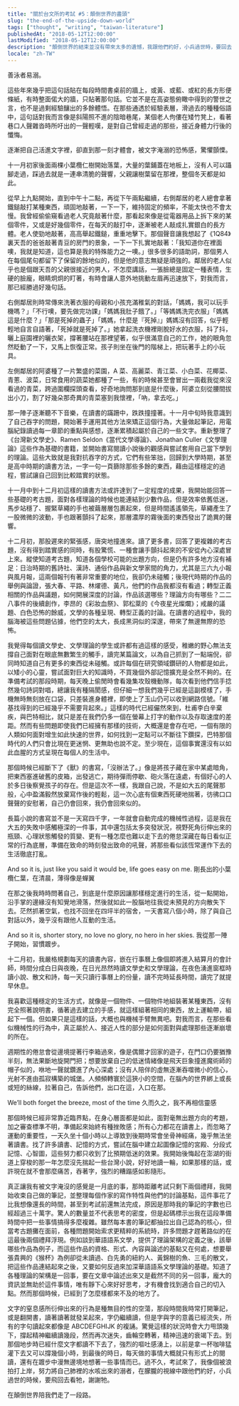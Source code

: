 ```yaml
---
title: "關於台文所的考試 #5：顛倒世界的盡頭"
slug: "the-end-of-the-upside-down-world"
tags: ["thought", "writing", "taiwan-literature"]
publishedAt: "2018-05-12T12:00:00"
lastModified: "2018-05-12T12:00:00"
description: "顛倒世界的結束並沒有帶來太多的遺憾，我跟他們約好，小兵過世時，要回去看牠"
locale: "zh-TW"
---
```


善泳者易溺。

這些年來幾乎把這句話貼在每段時間書桌前的牆上，或黃、或藍、或紅的長方形便條紙，有時整面偌大的牆，只貼著那句話。它並不是在高姿態俯瞰中得到的警世之言，也不是過剩經驗釀出的多餘體悟。在那些通透於經驗表層，滑過去的種種俗語中，這句話對我而言像是斜陽照不進的陰暗巷尾，某個老人佝僂在矮竹凳上，看著巷口人聲雜沓時所吁出的一聲輕嘆，是對自己曾經走過的那些，接近身體力行後的懺悔。

逐漸把自己活進文字裡，卻直到那一刻才體會，被文字淹溺的恐怖感，驚懼顫慄。

十一月初家後面兩棵小葉欖仁樹開始落葉，大量的葉鋪蓋在地板上，沒有人可以躡腳走過，踩過去就是一連串清脆的聲響，父親讓樹葉留在那裡，整個冬天都是如此。

從早上九點開始，直到中午十二點，再從下午兩點繼續，右側鄰居的老人總會拿著鐵鎚敲打某種東西，頑固地敲著，一下一下，維持固定的頻率，不能太快也不會太慢。我曾經偷偷窺看過老人究竟敲著什麼，那看起來像是從電器用品上拆下來的某個零件，又或是好幾個零件，在每天的敲打中，逐漸被老人敲成扎實銀白的長方體。老人使勁地敲著，高高舉起鐵鎚，重重地擊下。那個聲音讓我想起了《1Q84》裏天吾的爸爸敲著青豆的房門的景象，一下一下扎實地敲著：「我知道你在裡面噢，我就是知道，這也算是我的特殊能力之一噢。」很多很多的語助詞，那個男人在每個尾句都留下了保留的餘地似的，但是他的意志無疑是頑強的。鄰居的老人似乎也是個跟天吾的父親很接近的男人，不怎麼講話，一張臉總是固定一種表情，生硬的臉龐，眼睛炯炯的盯著，有時會讓人意外地挑動左眉再迅速放下，對我而言，那已經勝過好幾句話。

右側鄰居則時常傳來洗著衣服的母親和小孩充滿稚氣的對話，「媽媽，我可以玩手機嗎？」「不行噢，要先做完功課」「媽媽我肚子餓了。」「等媽媽洗完衣服」「媽媽這是什麼？」「那是死掉的蟲子」「媽媽，什麼是『死掉』」媽媽沒有回答，似乎輕輕地自言自語著，「死掉就是死掉了。」她拿起洗衣機裡剛脫好水的衣服，抖了抖，曬上庭園裡的曬衣架，撐著腰站在那裡望著，似乎很滿意自己的工作，她的眼角忽然眨動了一下，又馬上恢復正常。孩子則坐在後門的階梯上，把玩著手上的小玩具。

左側鄰居的阿婆種了一片繁盛的菜園，A 菜、高麗菜、青江菜、小白菜、花椰菜、青蔥、波菜，日常食用的蔬菜她都種了一些，有的時候甚至會冒出一兩截我從來沒看過的青菜，跨過圍欄探頭查看，好奇地詢問那到底是什麼後，阿婆立刻從腰間拔出小刀，割了好幾朵那奇異的青菜塞到我懷裡，「吶，拿去吃。」

那一陣子逐漸聽不下音樂，在讀書的蹣跚中，跌跌撞撞著。十一月中旬時我意識到了自己吞字的問題，開始著手運用其他方法來矯正這個行為，大量做起筆記，用電腦紀錄讀過每一章節的重點與感想，逐漸累積起屬於自己的一些文字。重新整理了《台灣新文學史》、Ramen Seldon《當代文學導論》、Jonathan Culler《文學理論》這些作為基礎的書籍，並開始書寫閱讀小說後的觀感與嘗試套用自己當下學到的理論。這些大致就是我對抗吞字的方式，它們有些笨拙，回歸到大學時期，甚至是高中時期的讀書方法，一字一句一頁篩除那些多餘的東西，藉由這樣穩定的過程，嘗試讓自己回到比較踏實的狀態。

十一月中到十二月初這樣的讀書方法或許達到了一定程度的成果，我開始能回答一些基礎的考古題，面對各樣理論的時候也能連結到少數作品，但是效率依舊低迷，馬步站穩了、握緊草繩的手也被繭層層包裹起來，但是時間遙遙領先，草繩產生了一股微微的波動，手也跟著顫抖了起來，那層濃厚的霧後面的東西發出了詭異的聲響。

十二月初，那股遲來的緊張感，唐突地撞進來。讀了更多書，回答了更複雜的考古題，沒有得到踏實感的同時，有股驚慌、一種會讓手顫抖起來的不安從內心深處冒上來。縱使知道考古題，知道各個學校可能的出題方向，但是仍有許多地方沒有補足：日治時期的舊詩社、漢詩、通俗作品與新文學家間的角力，尤其是三六九小報與風月報，這兩個報刊有著非常重要的地位，我卻仍未碰觸；後現代時期的作品的舉例與論證，張大春、平路、林燿德、黃凡，他們的作品我都沒有看過；轉型正義相關的作品與議題，如何開展深度的討論，作品該選哪些？理論方向有哪些？二二八事件的後續創作，李昂的《彩妝血祭》、郭松棻的《今夜星光燦爛》；戒嚴的議題、白色恐怖的餘威，文學的各種呈現、轉型正義的討論。在讀書的過程中，我的腦海被這些問題佔據，他們空的太大，長成黑洞似的深邃，帶來了無邊無際的恐怖。

我覺得每個讀文學史、文學理論的學生或許都有過這樣的感受，稚嫩的野心無法支撐自己面對在眼底無數繁生的觸手，讀完某篇論文，以為自己抓到了一點端倪，卻同時知道自己有更多的東西從未碰觸。或許每個在研究領域鑽研的人物都是如此，以矮小的心靈，嘗試面對巨大的知識時，不買幾個外部記憶擴充是全然不夠的。在準備考試的那段時期，每天晚上偷閒時會看幾集攻殼機動隊，每次看到他們信手捻然幾句詩詞對唱，總讓我有種隔閡感，但仔細一想我們幾乎已經是這副模樣了，手機無時無刻放在口袋，只差裝進身體裡，即使上了玉山仍可以收到網路信號。「維基找得到的已經幾乎不需要背起來。」這樣的時代已經儼然來到，杜甫李白辛棄疾，與巴特相比，就只是差在我們仍多一個在螢幕上打字的動作以及存取速度的差距。然而有些問題即使我們已經擁有那樣的技術，大概還是會存在吧，一個有限的人類如何面對增生如此快速的世界，如何找到一定點可以不斷往下鑽探，巴特那個時代的人們只會比現在更迷惘、更無助也說不定。至少現在，這個事實還沒有以如此血腥的方式呈現在每個人的生活中。

那個時候已經斷下了《獸》的書寫，「沒辦法了。」像是將孩子藏在家中某處暗角，把東西塞進破舊的皮箱，出發逃亡，期待彈雨停歇、砲火落在遠處，有個好心的人於多日後察覺孩子的存在。但是這次不一樣，我跟自己說，不是如大五的尾聲那般，心中盈滿毅然放棄寫作後的輕鬆，這一次心底有個東西死硬地揣著，彷彿口口聲聲的安慰著，自己仍會回來，我仍會回來似的。

長篇小說的書寫並不是一天寫四千字，一年就會自動完成的機械性過程，這是我在大五的失敗中感觸極深的一件事，其中還包括太多突發狀況，視野死角衍伸出來的瓶頸、心理狀態觸發的質變、更有一種怎麼也難以走下去的倦怠深藏在每日看似正常的行為底層，準備在致命的時刻發出致命的吼聲，將那些看似該恆常運作下去的生活徹底打亂。

And so it is, just like you said it would be, life goes easy on me.
剛長出的小葉欖仁葉，在清晨，薄得像是蟬翼

在那之後我時時問著自己，到底是什麼原因讓那樣穩定進行的生活，從一點開始，沿手掌的邊緣沒有知覺地滑落，然後就如此一股腦地往我從未預見的方向散失下去。茫然抓著空氣，也找不回坐在四坪半的宿舍，一天書寫八個小時，除了與自己對話以外，幾乎沒有跟他人互動的生活。

And so it is, shorter story, no love no glory, no hero in her skies.
我從那一陣子開始，習慣踱步。

十二月初，我嚴格規劃每天的讀書內容，嵌在行事曆上像個即將進入結算月的會計師，時間分成白日與夜晚，在日光昂然時讀文學史和文學理論，在夜色湧進窗框時讀小說、散文和詩，每一天只讀行事曆上的份量，讀不完時延長時間，讀完了就提早休息。

我喜歡這種穩定的生活方式，就像是一個物件、一個物件地組裝著某種東西，沒有完全照著說明書，循著過去建立的手感，就這樣組著相同的東西，放上運輸帶，組起下一個。但如果只是這樣的話，大概也與機械手臂無異吧。對我而言，在那些看似機械性的行為中，真正屬於人、接近人性的部分是如何面對與處理那些逐漸崩壞的所在。

週期性的倦怠會從邊境提著行李箱過來，像是偶爾才回家的遊子，在門口仍要猶豫半刻，無法果斷地旋開門把；想要放棄自己的低迷情緒像是飛天巨象撞進魔術師的帽子似的，咻地一聲就鑽進了內心深處；沒有人陪伴的虛無逐漸吞噬微小的信心，光射不進由孤寂構築的城堡。人頻頻轉寰於這狹小的空間，在腦內的世界綁上或長或短的絲線，拉著自己，告訴他們，出口在這，入口在那。

We’ll both forget the breeze, most of the time
久而久之，我不再相信靈感

那個時候已經非常靠近臨界點，在身心層面都是如此，面對毫無出題方向的考題，加之審查標準不明，準備起來始終有種挫敗感；所有心力都花在讀書上，而忽略了運動的重要性，一天久坐十個小時以上導致到後期時常會坐骨神經痛，幾乎無法坐著讀書。找了許多讀書、記憶的方式，嘗試在腦中建立起圖像記憶的宮殿、分段式記憶、心智圖，這些努力都只收到了比預期低迷的效果。我開始後悔起在澎湖的街道上穿梭的那一年怎麼沒先揣起一些台灣小說，好好地讀一輪，如果那樣的話，或許現在就不會那麼痛苦，吞著字，強烈的糟蹋感如影隨形。

真正讓我有被文字淹沒的感覺是一月底的事，那時距離考試只剩下兩個禮拜，我開始收束自己做的筆記，並整理每個作家的寫作特性與他們的討論基點，這件事花了比我想像還長的時間，甚至到考試前還無法完成，原因是那時我的筆記的字數也已經超過三十萬字。驚人的數量並不代表思考的密度，但是起碼標示出我在這段準備時間中把一些事情搞得多麼複雜。雖然每本書的筆記都抽拉出自己認為的核心，但當考古題攤在面前，各種問題開始索求更精粹的系統時，許多問題才趕著路似的在這最後兩個禮拜浮現。例如談到華語語系文學，提供了理論架構的定義之後，該舉哪些作品為例子，而這些作品的資格、形式、內容與論述的基點又在何處，想要舉張貴興的《猴杯》為例卻從未讀過、白先勇的紐約人、黃錦樹的魚、三毛的散文，把這些作品連結起來之後，又要如何反過來加深華語語系文學理論的基礎。知道了各種理論的架構是一回事，要在文章中論述出來又是截然不同的另一回事，龐大的資訊並無助於這件事情，唯有靜下心來好好思考，才有機會找到適合自己的切入點。然而那個時候，已經到了怎麼樣都來不及的地方了。

文字的窒息感所衍伸出來的行為是種無目的性的空蕩，那段時間我時常打開筆記，或是翻開書，讀著讀著就發呆起來，字仍繼續讀，但是字與字的意義已經流失，所有的字句讀起來都像是 ABCDEFGHIJK 的複誦。驚覺這樣的狀況時會大力甩頭幾下，撐起精神繼續讀幾段，然而再次迷失，齒輪空轉著，精神迅速的衰竭下去。到那個地步時已經什麼文字都讀不下去了，強烈的嘔吐感湧上，以前是拿一杯咖啡猛灌下去又可以撐幾個小時，到最後的時日，每天做的事情大概就只有形式上的閱讀，還有在踱步中漫無邊境地想著一些事情而已。過不久，考試來了，我像個被浪拍打上岸，努力將自己肺裡的水咳出來的溺者，在朦朧的視線中跟他們約好，小兵過世的時候，要飛回去看牠，謝謝牠。

在顛倒世界陪我們走了一段路。
